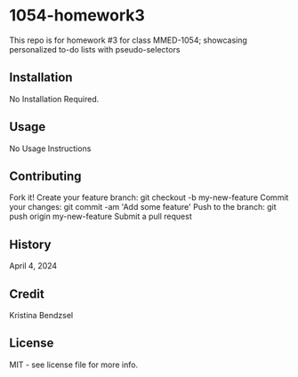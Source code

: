 # 1054-homework3
This repo is for homework #3 for class MMED-1054; showcasing personalized to-do lists with pseudo-selectors

## Installation
No Installation Required.

## Usage
No Usage Instructions

## Contributing
Fork it!
Create your feature branch: git checkout -b my-new-feature
Commit your changes: git commit -am 'Add some feature'
Push to the branch: git push origin my-new-feature
Submit a pull request

## History
April 4, 2024

## Credit
Kristina Bendzsel

## License
MIT - see license file for more info.